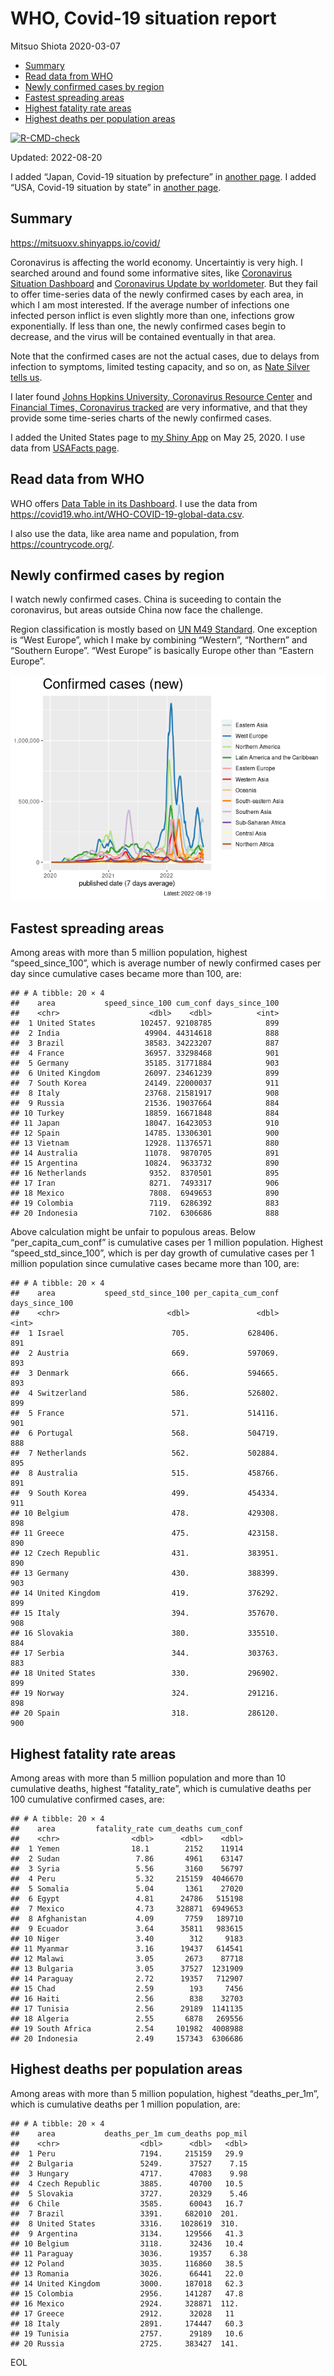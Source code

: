 WHO, Covid-19 situation report
================
Mitsuo Shiota
2020-03-07

-   <a href="#summary" id="toc-summary">Summary</a>
-   <a href="#read-data-from-who" id="toc-read-data-from-who">Read data from
    WHO</a>
-   <a href="#newly-confirmed-cases-by-region"
    id="toc-newly-confirmed-cases-by-region">Newly confirmed cases by
    region</a>
-   <a href="#fastest-spreading-areas"
    id="toc-fastest-spreading-areas">Fastest spreading areas</a>
-   <a href="#highest-fatality-rate-areas"
    id="toc-highest-fatality-rate-areas">Highest fatality rate areas</a>
-   <a href="#highest-deaths-per-population-areas"
    id="toc-highest-deaths-per-population-areas">Highest deaths per
    population areas</a>

<!-- badges: start -->

[![R-CMD-check](https://github.com/mitsuoxv/covid/actions/workflows/R-CMD-check.yaml/badge.svg)](https://github.com/mitsuoxv/covid/actions/workflows/R-CMD-check.yaml)
<!-- badges: end -->

Updated: 2022-08-20

I added “Japan, Covid-19 situation by prefecture” in [another
page](Japan.md). I added “USA, Covid-19 situation by state” in [another
page](USA.md).

## Summary

<https://mitsuoxv.shinyapps.io/covid/>

Coronavirus is affecting the world economy. Uncertaintiy is very high. I
searched around and found some informative sites, like [Coronavirus
Situation
Dashboard](https://who.maps.arcgis.com/apps/opsdashboard/index.html#/c88e37cfc43b4ed3baf977d77e4a0667)
and [Coronavirus Update by
worldometer](https://www.worldometers.info/coronavirus/). But they fail
to offer time-series data of the newly confirmed cases by each area, in
which I am most interested. If the average number of infections one
infected person inflict is even slightly more than one, infections grow
exponentially. If less than one, the newly confirmed cases begin to
decrease, and the virus will be contained eventually in that area.

Note that the confirmed cases are not the actual cases, due to delays
from infection to symptoms, limited testing capacity, and so on, as
[Nate Silver tells
us](https://fivethirtyeight.com/features/coronavirus-case-counts-are-meaningless/).

I later found [Johns Hopkins University, Coronavirus Resource
Center](https://coronavirus.jhu.edu/) and [Financial Times, Coronavirus
tracked](https://www.ft.com/content/a26fbf7e-48f8-11ea-aeb3-955839e06441)
are very informative, and that they provide some time-series charts of
the newly confirmed cases.

I added the United States page to [my Shiny
App](https://mitsuoxv.shinyapps.io/covid/) on May 25, 2020. I use data
from [USAFacts
page](https://usafacts.org/visualizations/coronavirus-covid-19-spread-map/).

## Read data from WHO

WHO offers [Data Table in its Dashboard](https://covid19.who.int/table).
I use the data from
<https://covid19.who.int/WHO-COVID-19-global-data.csv>.

I also use the data, like area name and population, from
<https://countrycode.org/>.

## Newly confirmed cases by region

I watch newly confirmed cases. China is suceeding to contain the
coronavirus, but areas outside China now face the challenge.

Region classification is mostly based on [UN M49
Standard](https://unstats.un.org/unsd/methodology/m49/). One exception
is “West Europe”, which I make by combining “Western”, “Northern” and
“Southern Europe”. “West Europe” is basically Europe other than “Eastern
Europe”.

![](README_files/figure-gfm/chart-1.png)<!-- -->

## Fastest spreading areas

Among areas with more than 5 million population, highest
“speed_since_100”, which is average number of newly confirmed cases per
day since cumulative cases became more than 100, are:

    ## # A tibble: 20 × 4
    ##    area           speed_since_100 cum_conf days_since_100
    ##    <chr>                    <dbl>    <dbl>          <int>
    ##  1 United States          102457. 92108785            899
    ##  2 India                   49904. 44314618            888
    ##  3 Brazil                  38583. 34223207            887
    ##  4 France                  36957. 33298468            901
    ##  5 Germany                 35185. 31771884            903
    ##  6 United Kingdom          26097. 23461239            899
    ##  7 South Korea             24149. 22000037            911
    ##  8 Italy                   23768. 21581917            908
    ##  9 Russia                  21536. 19037664            884
    ## 10 Turkey                  18859. 16671848            884
    ## 11 Japan                   18047. 16423053            910
    ## 12 Spain                   14785. 13306301            900
    ## 13 Vietnam                 12928. 11376571            880
    ## 14 Australia               11078.  9870705            891
    ## 15 Argentina               10824.  9633732            890
    ## 16 Netherlands              9352.  8370501            895
    ## 17 Iran                     8271.  7493317            906
    ## 18 Mexico                   7808.  6949653            890
    ## 19 Colombia                 7119.  6286392            883
    ## 20 Indonesia                7102.  6306686            888

Above calculation might be unfair to populous areas. Below
“per_capita_cum_conf” is cumulative cases per 1 million population.
Highest “speed_std_since_100”, which is per day growth of cumulative
cases per 1 million population since cumulative cases became more than
100, are:

    ## # A tibble: 20 × 4
    ##    area           speed_std_since_100 per_capita_cum_conf days_since_100
    ##    <chr>                        <dbl>               <dbl>          <int>
    ##  1 Israel                        705.             628406.            891
    ##  2 Austria                       669.             597069.            893
    ##  3 Denmark                       666.             594665.            893
    ##  4 Switzerland                   586.             526802.            899
    ##  5 France                        571.             514116.            901
    ##  6 Portugal                      568.             504719.            888
    ##  7 Netherlands                   562.             502884.            895
    ##  8 Australia                     515.             458766.            891
    ##  9 South Korea                   499.             454334.            911
    ## 10 Belgium                       478.             429308.            898
    ## 11 Greece                        475.             423158.            890
    ## 12 Czech Republic                431.             383951.            890
    ## 13 Germany                       430.             388399.            903
    ## 14 United Kingdom                419.             376292.            899
    ## 15 Italy                         394.             357670.            908
    ## 16 Slovakia                      380.             335510.            884
    ## 17 Serbia                        344.             303763.            883
    ## 18 United States                 330.             296902.            899
    ## 19 Norway                        324.             291216.            898
    ## 20 Spain                         318.             286120.            900

## Highest fatality rate areas

Among areas with more than 5 million population and more than 10
cumulative deaths, highest “fatality_rate”, which is cumulative deaths
per 100 cumulative confirmed cases, are:

    ## # A tibble: 20 × 4
    ##    area         fatality_rate cum_deaths cum_conf
    ##    <chr>                <dbl>      <dbl>    <dbl>
    ##  1 Yemen                18.1        2152    11914
    ##  2 Sudan                 7.86       4961    63147
    ##  3 Syria                 5.56       3160    56797
    ##  4 Peru                  5.32     215159  4046670
    ##  5 Somalia               5.04       1361    27020
    ##  6 Egypt                 4.81      24786   515198
    ##  7 Mexico                4.73     328871  6949653
    ##  8 Afghanistan           4.09       7759   189710
    ##  9 Ecuador               3.64      35811   983615
    ## 10 Niger                 3.40        312     9183
    ## 11 Myanmar               3.16      19437   614541
    ## 12 Malawi                3.05       2673    87718
    ## 13 Bulgaria              3.05      37527  1231909
    ## 14 Paraguay              2.72      19357   712907
    ## 15 Chad                  2.59        193     7456
    ## 16 Haiti                 2.56        838    32703
    ## 17 Tunisia               2.56      29189  1141135
    ## 18 Algeria               2.55       6878   269556
    ## 19 South Africa          2.54     101982  4008988
    ## 20 Indonesia             2.49     157343  6306686

## Highest deaths per population areas

Among areas with more than 5 million population, highest
“deaths_per_1m”, which is cumulative deaths per 1 million population,
are:

    ## # A tibble: 20 × 4
    ##    area           deaths_per_1m cum_deaths pop_mil
    ##    <chr>                  <dbl>      <dbl>   <dbl>
    ##  1 Peru                   7194.     215159   29.9 
    ##  2 Bulgaria               5249.      37527    7.15
    ##  3 Hungary                4717.      47083    9.98
    ##  4 Czech Republic         3885.      40700   10.5 
    ##  5 Slovakia               3727.      20329    5.46
    ##  6 Chile                  3585.      60043   16.7 
    ##  7 Brazil                 3391.     682010  201.  
    ##  8 United States          3316.    1028619  310.  
    ##  9 Argentina              3134.     129566   41.3 
    ## 10 Belgium                3118.      32436   10.4 
    ## 11 Paraguay               3036.      19357    6.38
    ## 12 Poland                 3035.     116860   38.5 
    ## 13 Romania                3026.      66441   22.0 
    ## 14 United Kingdom         3000.     187018   62.3 
    ## 15 Colombia               2956.     141287   47.8 
    ## 16 Mexico                 2924.     328871  112.  
    ## 17 Greece                 2912.      32028   11   
    ## 18 Italy                  2891.     174447   60.3 
    ## 19 Tunisia                2757.      29189   10.6 
    ## 20 Russia                 2725.     383427  141.

EOL
